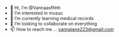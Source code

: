 - 👋 Hi, I’m @Vannaasfhhh
- 👀 I’m interested in musuc
- 🌱 I’m currently learning medical records 
- 💞️ I’m looking to collaborate on everything 
- 📫 How to reach me ... vannajane223@gmail.com

<!---
Vannaasfhhh/Vannaasfhhh is a ✨ special ✨ repository because its `README.md` (this file) appears on your GitHub profile.
You can click the Preview link to take a look at your changes.
--->
